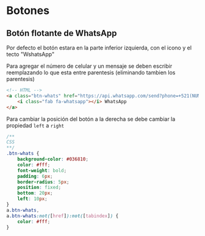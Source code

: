 # Botones

## Botón flotante de WhatsApp

Por defecto el botón estara en la parte inferior izquierda, con el icono y el tecto "WshatsApp"
<img :src="$withBase('/img/bttns/wa-float.png')">  

Para agregar el número de celular y un mensaje se deben escribir reemplazando lo que esta entre parentesis (eliminando tambien los parentesis)
```html
<!-- HTML -->
<a class="btn-whats" href="https://api.whatsapp.com/send?phone=+521(NUMERO)8&text= (Buen Día, Solicito una Cotización)">
    <i class="fab fa-whatsapp"></i> WhatsApp
</a>
```

Para cambiar la posición del botón a la derecha se debe cambiar la propiedad `left` a `right`
```css
/**
CSS
**/
.btn-whats {
    background-color: #036810;
    color: #fff;
    font-weight: bold;
    padding: 6px;
    border-radius: 5px;
    position: fixed;
    bottom: 20px;
    left: 10px;
}
a.btn-whats,
a.btn-whats:not([href]):not([tabindex]) {
    color: #fff;
}
```